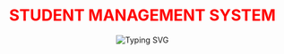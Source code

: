 <h1 align="center"><span style="color:FF0000;">STUDENT MANAGEMENT SYSTEM</span></h1>
<p align="center">
  <img src="https://readme-typing-svg.herokuapp.com?font=Fira+Code&color=FF0000&center=true&vCenter=true&width=600&lines=Manage+Students+Efficiently+🎓;Track+Attendance+and+Grades+📊;User-Friendly+Dashboard+🧑‍💻;Built+with+Love+and+Code+❤️‍🔥" alt="Typing SVG" />
</p>

